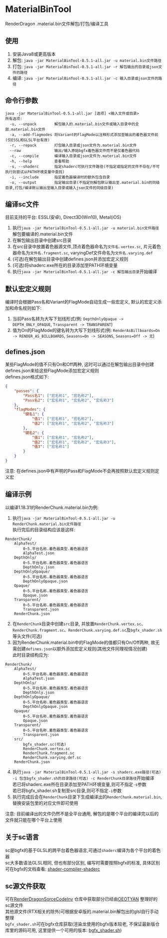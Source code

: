 # MaterialBinTool
RenderDragon .material.bin文件解包/打包/编译工具

## 使用
1. 安装Java8或更高版本
2. 解包: `java -jar MaterialBinTool-0.5.1-all.jar -u material.bin文件路径`   
3. 打包: `java -jar MaterialBinTool-0.5.1-all.jar -r 解包输出的目录或json文件的路径`
4. 编译: `java -jar MaterialBinTool-0.5.1-all.jar -c 输入目录或json文件的路径`

## 命令行参数
```
java -jar MaterialBinTool-0.5.1-all.jar [选项] <输入文件或目录>
所有选项:
  -u, --unpack        解包输入的.material.bin文件或输入目录中的全部.material.bin文件
  -a, --add-flagmodes 将Variant的FlagMode以注释形式添加至输出的着色器文件前(仅ESSL和GLSL平台有效)
  -r, --repack        打包输入目录或json文件为.material.bin文件
  --raw               输出/输入原始bgfx着色器文件而不是仅着色器代码
  -c, --compile       编译输入目录或json文件为.material.bin文件
  -h, --help          查看帮助
  -s, --shaderc       指定shaderc可执行文件路径(不指定或指定的文件不存在/不可执行则尝试从PATH环境变量中查找)
  -i, --include       指定着色器编译时的额外包含目录
  -o, --output        指定输出目录(不指定则解包默认输出至.material.bin的同级目录,打包/编译默认输出至输入目录或输入json文件的同级目录)
```

## 编译sc文件
目前支持的平台: ESSL(安卓), Direct3D(Win10), Metal(iOS)
1. 执行`java -jar MaterialBinTool-0.5.1-all.jar -u material.bin文件路径`解包要编译的.material.bin文件
2. 在解包输出目录中创建src目录
3. 在src目录中放置着色器源文件,顶点着色器命名为`文件名.vertex.sc`, 片元着色器命名为`文件名.fragment.sc`, varyingDef文件命名为`文件名.varying.def`
4. (可选)在解包输出目录中创建defines.json并添加宏定义规则
5. (可选)将shaderc.exe所在的目录添加至PATH环境变量
6. 执行`java -jar MaterialBinTool-0.5.1-all.jar -c 解包输出目录`开始编译

## 默认宏定义规则
编译时会根据Pass名和Variant的FlagMode自动生成一些宏定义, 默认的宏定义添加和命名规则如下:
1. 当前Pass名转为大写下划线形式(例: `DepthOnlyOpaque -> DEPTH_ONLY_OPAQUE`, `Transparent -> TRANSPARENT`)
2. 值为On的FlagMode的键名转为大写下划线形式(例: `RenderAsBillboards=On -> RENDER_AS_BILLBOARDS`, `Seasons=On -> SEASONS`, `Seasons=Off -> 无`)

## defines.json
某些FlagMode的值不只有On和Off两种, 这时可以通过在解包输出目录中创建defines.json来给这些FlagMode添加宏定义规则   
defines.json格式如下:
```json
{
    "passes": {
        "Pass名1": ["宏名称1", "宏名称2"],
        "Pass名2": ["宏名称1", "宏名称2", "宏名称3"]
    },
    "flagModes": {
        "键名1": {
            "值1": ["宏名称1", "宏名称2"],
            "值2": ["宏名称1", "宏名称2", "宏名称3"]
        },
        "键名2": {
            "值1": ["宏名称1", "宏名称2"],
            "值2": ["宏名称1", "宏名称2", "宏名称3"],
            "值3": ["宏名称1"]
        }
    }
}
```
注意: 在defines.json中有声明的Pass和FlagMode不会再按照默认宏定义规则定义宏

## 编译示例
以编译1.18.31的RenderChunk.material.bin为例:
1. 执行`java -jar MaterialBinTool-0.5.1-all.jar -u RenderChunk.material.bin文件路径`   
执行完后的目录结构应该是这样:
```
RenderChunk/
    AlphaTest/
        0~5.平台名称.着色器类型.着色器语言
        AlphaTest.json
    DepthOnly/
        0~5.平台名称.着色器类型.着色器语言
        DepthOnly.json
    DepthOnlyOpaque/
        0~5.平台名称.着色器类型.着色器语言
        DepthOnlyOpaque.json
    Opaque/
        0~5.平台名称.着色器类型.着色器语言
        Opaque.json
    Transparent/
        0~5.平台名称.着色器类型.着色器语言
        Transparent.json
    RenderChunk.json
```
2. 在`RenderChunk`目录中创建`src`目录, 并放置`RenderChunk.vertex.sc`、`RenderChunk.fragment.sc`、`RenderChunk.varying.def.sc`及`bgfx_shader.sh`等头文件(可选)
3. 因为RenderChunk.material.bin中的FlagMode的值都只有On/Off两种, 故无需创建`defines.json`以额外添加宏定义规则(其他文件同理视情况创建)   
此时目录结构应为:
```
RenderChunk/
    AlphaTest/
        0~5.平台名称.着色器类型.着色器语言
        AlphaTest.json
    DepthOnly/
        0~5.平台名称.着色器类型.着色器语言
        DepthOnly.json
    DepthOnlyOpaque/
        0~5.平台名称.着色器类型.着色器语言
        DepthOnlyOpaque.json
    Opaque/
        0~5.平台名称.着色器类型.着色器语言
        Opaque.json
    Transparent/
        0~5.平台名称.着色器类型.着色器语言
        Transparent.json
    src/
        bgfx_shader.sc(可选)
        RenderChunk.vertex.sc
        RenderChunk.fragment.sc
        RenderChunk.varying.def.sc
    RenderChunk.json
```
4. 执行`java -jar MaterialBinTool-0.5.1-all.jar -s shaderc.exe路径(可选) -i 包含bgfx_shader.sh的目录路径(可选) -c RenderChunk目录路径`开始编译   
若已将shaderc.exe所在目录添加至PATH环境变量,则可不指定`-s`参数   
若已将bgfx_shader.sh复制至src目录,则可不指定`-i`参数
5. 执行完成后会在`RenderChunk`目录下生成编译出的`RenderChunk.material.bin`,替换安装包里的对应文件即可使用   
   
注意: 目前编译出的文件仍然不是全平台通用, 解包的是哪个平台的编译完以后的文件就只能在哪个平台上使用

## 关于sc语言
sc是bgfx的基于GLSL的跨平台着色器语言,可通过`shaderc`编译为各个平台的着色器   
sc大多数语法GLSL相同, 但也有部分区别, 编写时需要按照bgfx的标准, 具体区别可在bgfx的文档查看: [shader-compiler-shaderc](https://bkaradzic.github.io/bgfx/tools.html#shader-compiler-shaderc)

## sc源文件获取
可在[RenderDragonSorceCodeInv](https://github.com/OEOTYAN/RenderDragonSorceCodeInv) 仓库中获取部分已经由[OEOTYAN](https://github.com/OEOTYAN/) 整理好的sc源文件   
其他源文件(RTX相关的除外)可根据安卓版的.material.bin解包出的glsl自行手动整理    
`bgfx_shader.sh`可在bgfx仓库获取(渲染龙使用的bgfx版本较老, 不保证最新版仓库里的源码可用, 这里提供一个可用的版本: [bgfx_shader.sh](https://github.com/bkaradzic/bgfx/blob/1ba107d156d1d28e86550df5d586ea259aec1020/src/bgfx_shader.sh))
